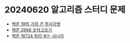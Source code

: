 # 20240620 알고리즘 스터디 문제

- [백준 1915 가장 큰 정사각형](https://www.acmicpc.net/problem/1915)
- [백준 2668 숫자고르기](https://www.acmicpc.net/problem/2668)
- [백준 16724 피리 부는 사나이](https://www.acmicpc.net/problem/16724)
